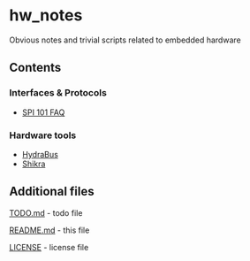 

# hw_notes


Obvious notes and trivial scripts related to embedded hardware




## Contents


### Interfaces & Protocols

 - [SPI 101 FAQ](../master/faq_spi.md)


### Hardware tools

 - [HydraBus](../master/hw_hydrabus.md)
 - [Shikra](../master/hw_shikra.md)




## Additional files

[TODO.md](../master/TODO.md)
	- todo file

[README.md](../master/README.md)
	- this file

[LICENSE](../master/LICENSE)
	- license file




